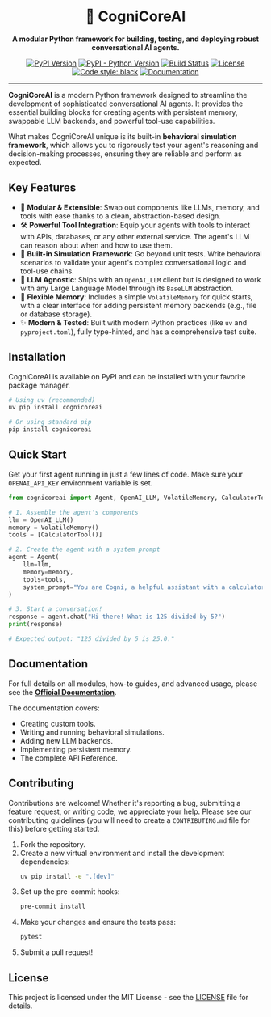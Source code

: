 <div align="center">

  <h1>🤖 CogniCoreAI</h1>

  <p>
    <strong>A modular Python framework for building, testing, and deploying robust conversational AI agents.</strong>
  </p>

  <p>
    <a href="https://pypi.org/project/cognicoreai/"><img alt="PyPI Version" src="https://img.shields.io/pypi/v/cognicoreai.svg"></a>
    <a href="https://pypi.org/project/cognicoreai/"><img alt="PyPI - Python Version" src="https://img.shields.io/pypi/pyversions/cognicoreai.svg"></a>
    <a href="https://github.com/UTSAVS26/cognicoreai/actions/workflows/ci.yml"><img alt="Build Status" src="https://github.com/UTSAVS26/cognicoreai/actions/workflows/ci.yml/badge.svg"></a>
    <a href="https://github.com/UTSAVS26/cognicoreai/blob/main/LICENSE"><img alt="License" src="https://img.shields.io/pypi/l/cognicoreai"></a>
    <a href="https://github.com/psf/black"><img alt="Code style: black" src="https://img.shields.io/badge/code%20style-black-000000.svg"></a>
    <a href="https://cognicoreai.readthedocs.io/en/latest/"><img alt="Documentation" src="https://img.shields.io/badge/Read-The%20Docs-blue"></a>
  </p>

</div>

---

**CogniCoreAI** is a modern Python framework designed to streamline the development of sophisticated conversational AI agents. It provides the essential building blocks for creating agents with persistent memory, swappable LLM backends, and powerful tool-use capabilities.

What makes CogniCoreAI unique is its built-in **behavioral simulation framework**, which allows you to rigorously test your agent's reasoning and decision-making processes, ensuring they are reliable and perform as expected.

## Key Features

-   🤖 **Modular & Extensible**: Swap out components like LLMs, memory, and tools with ease thanks to a clean, abstraction-based design.
-   🛠️ **Powerful Tool Integration**: Equip your agents with tools to interact with APIs, databases, or any other external service. The agent's LLM can reason about when and how to use them.
-   🧪 **Built-in Simulation Framework**: Go beyond unit tests. Write behavioral scenarios to validate your agent's complex conversational logic and tool-use chains.
-   🧠 **LLM Agnostic**: Ships with an `OpenAI_LLM` client but is designed to work with any Large Language Model through its `BaseLLM` abstraction.
-   💾 **Flexible Memory**: Includes a simple `VolatileMemory` for quick starts, with a clear interface for adding persistent memory backends (e.g., file or database storage).
-   ✨ **Modern & Tested**: Built with modern Python practices (like `uv` and `pyproject.toml`), fully type-hinted, and has a comprehensive test suite.

## Installation

CogniCoreAI is available on PyPI and can be installed with your favorite package manager.

```bash
# Using uv (recommended)
uv pip install cognicoreai

# Or using standard pip
pip install cognicoreai
```

## Quick Start

Get your first agent running in just a few lines of code. Make sure your `OPENAI_API_KEY` environment variable is set.

```python
from cognicoreai import Agent, OpenAI_LLM, VolatileMemory, CalculatorTool

# 1. Assemble the agent's components
llm = OpenAI_LLM()
memory = VolatileMemory()
tools = [CalculatorTool()]

# 2. Create the agent with a system prompt
agent = Agent(
    llm=llm,
    memory=memory,
    tools=tools,
    system_prompt="You are Cogni, a helpful assistant with a calculator."
)

# 3. Start a conversation!
response = agent.chat("Hi there! What is 125 divided by 5?")
print(response)

# Expected output: "125 divided by 5 is 25.0."
```

## Documentation

For full details on all modules, how-to guides, and advanced usage, please see the **[Official Documentation](https://cognicoreai.readthedocs.io/en/latest/)**.

The documentation covers:
-   Creating custom tools.
-   Writing and running behavioral simulations.
-   Adding new LLM backends.
-   Implementing persistent memory.
-   The complete API Reference.

## Contributing

Contributions are welcome! Whether it's reporting a bug, submitting a feature request, or writing code, we appreciate your help. Please see our contributing guidelines (you will need to create a `CONTRIBUTING.md` file for this) before getting started.

1.  Fork the repository.
2.  Create a new virtual environment and install the development dependencies:
    ```bash
    uv pip install -e ".[dev]"
    ```
3.  Set up the pre-commit hooks:
    ```bash
    pre-commit install
    ```
4.  Make your changes and ensure the tests pass:
    ```bash
    pytest
    ```
5.  Submit a pull request!

## License

This project is licensed under the MIT License - see the [LICENSE](LICENSE) file for details.